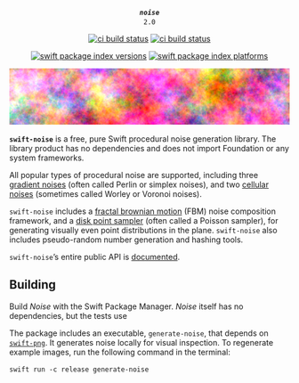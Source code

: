 <div align="center">

***`noise`***<br>`2.0`

[![ci build status](https://github.com/tayloraswift/swift-noise/actions/workflows/build.yml/badge.svg)](https://github.com/tayloraswift/swift-noise/actions/workflows/build.yml)
[![ci build status](https://github.com/tayloraswift/swift-noise/actions/workflows/docs.yml/badge.svg)](https://github.com/tayloraswift/swift-noise/actions/workflows/docs.yml)

[![swift package index versions](https://img.shields.io/endpoint?url=https%3A%2F%2Fswiftpackageindex.com%2Fapi%2Fpackages%2Ftayloraswift%2Fswift-noise%2Fbadge%3Ftype%3Dswift-versions)](https://swiftpackageindex.com/tayloraswift/swift-noise)
[![swift package index platforms](https://img.shields.io/endpoint?url=https%3A%2F%2Fswiftpackageindex.com%2Fapi%2Fpackages%2Ftayloraswift%2Fswift-noise%2Fbadge%3Ftype%3Dplatforms)](https://swiftpackageindex.com/tayloraswift/swift-noise)

</div>

![](Sources/Noise/docs.docc/png/banner_FBM.png)

**`swift-noise`** is a free, pure Swift procedural noise generation library. The library product has no dependencies and does not import Foundation or any system frameworks.

All popular types of procedural noise are supported, including three [gradient noises](https://en.wikipedia.org/wiki/Perlin_noise) (often called Perlin or simplex noises), and two [cellular noises](https://en.wikipedia.org/wiki/Worley_noise) (sometimes called Worley or Voronoi noises).

`swift-noise` includes a [fractal brownian motion](https://thebookofshaders.com/13/) (FBM) noise composition framework, and a [disk point sampler](https://en.wikipedia.org/wiki/Supersampling#Poisson_disc) (often called a Poisson sampler), for generating visually even point distributions in the plane. `swift-noise` also includes pseudo-random number generation and hashing tools.

`swift-noise`’s entire public API is [documented](https://swiftinit.org/docs/swift-noise/noise).

## Building

Build *Noise* with the Swift Package Manager. *Noise* itself has no dependencies, but the tests use

The package includes an executable, `generate-noise`, that depends on [`swift-png`](https://github.com/tayloraswift/swift-png).
It generates noise locally for visual inspection.
To regenerate example images, run the following command in the terminal:

```
swift run -c release generate-noise
```


